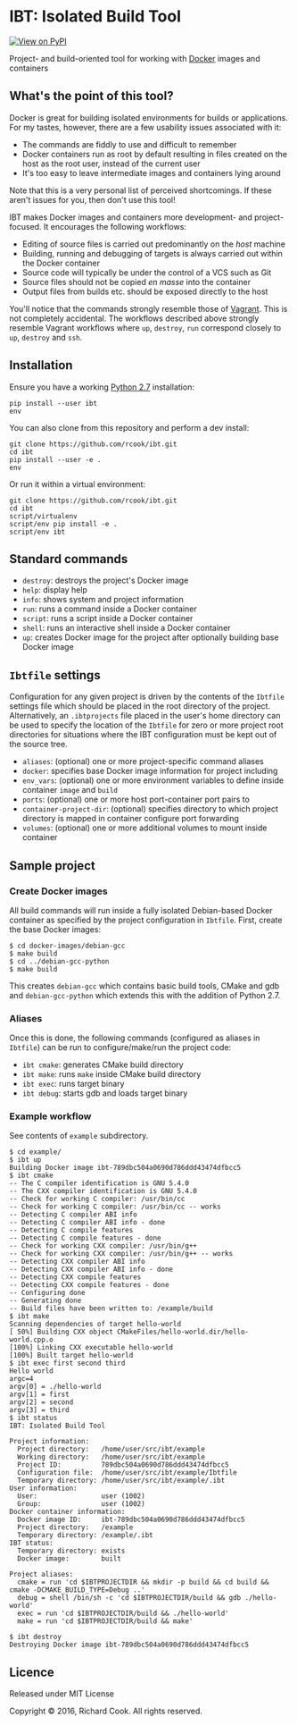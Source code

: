 # IBT: Isolated Build Tool

[![View on PyPI](https://img.shields.io/pypi/v/ibt.svg)](https://pypi.python.org/pypi/ibt)

Project- and build-oriented tool for working with [Docker][docker] images and
containers

## What's the point of this tool?

Docker is great for building isolated environments for builds or applications.
For my tastes, however, there are a few usability issues associated with it:

* The commands are fiddly to use and difficult to remember
* Docker containers run as root by default resulting in files created on the
host as the root user, instead of the current user
* It's too easy to leave intermediate images and containers lying around

Note that this is a very personal list of perceived shortcomings. If these
aren't issues for you, then don't use this tool!

IBT makes Docker images and containers more development- and project-focused.
It encourages the following workflows:

* Editing of source files is carried out predominantly on the _host_ machine
* Building, running and debugging of targets is always carried out within the
Docker container
* Source code will typically be under the control of a VCS such as Git
* Source files should not be copied _en masse_ into the container
* Output files from builds etc. should be exposed directly to the host

You'll notice that the commands strongly resemble those of [Vagrant][vagrant].
This is not completely accidental. The workflows described above strongly
resemble Vagrant workflows where `up`, `destroy`, `run` correspond closely to
`up`, `destroy` and `ssh`.

## Installation

Ensure you have a working [Python 2.7][python] installation:

```
pip install --user ibt
env
```

You can also clone from this repository and perform a dev install:

```
git clone https://github.com/rcook/ibt.git
cd ibt
pip install --user -e .
env
```

Or run it within a virtual environment:

```
git clone https://github.com/rcook/ibt.git
cd ibt
script/virtualenv
script/env pip install -e .
script/env ibt
```

## Standard commands

* `destroy`: destroys the project's Docker image
* `help`: display help
* `info`: shows system and project information
* `run`: runs a command inside a Docker container
* `script`: runs a script inside a Docker container
* `shell`: runs an interactive shell inside a Docker container
* `up`: creates Docker image for the project after optionally building base
Docker image

## `Ibtfile` settings

Configuration for any given project is driven by the contents of the `Ibtfile`
settings file which should be placed in the root directory of the project.
Alternatively, an `.ibtprojects` file placed in the user's home directory can
be used to specify the location of the `Ibtfile` for zero or more project root
directories for situations where the IBT configuration must be kept out of the
source tree.

* `aliases`: (optional) one or more project-specific command aliases
* `docker`: specifies base Docker image information for project including
* `env_vars`: (optional) one or more environment variables to define inside
container
`image` and `build`
* `ports`: (optional) one or more host port-container port pairs to
* `container-project-dir`: (optional) specifies directory to which project
directory is mapped in container
configure port forwarding
* `volumes`: (optional) one or more additional volumes to mount inside
container

## Sample project

### Create Docker images

All build commands will run inside a fully isolated Debian-based Docker
container as specified by the project configuration in `Ibtfile`. First, create
the base Docker images:

```
$ cd docker-images/debian-gcc
$ make build
$ cd ../debian-gcc-python
$ make build
```

This creates `debian-gcc` which contains basic build tools, CMake and gdb and
`debian-gcc-python` which extends this with the addition of Python 2.7.

### Aliases

Once this is done, the following commands (configured as aliases in `Ibtfile`)
can be run to configure/make/run the project code:

* `ibt cmake`: generates CMake build directory
* `ibt make`: runs `make` inside CMake build directory
* `ibt exec`: runs target binary
* `ibt debug`: starts gdb and loads target binary

### Example workflow

See contents of `example` subdirectory.

```
$ cd example/
$ ibt up
Building Docker image ibt-789dbc504a0690d786ddd43474dfbcc5
$ ibt cmake
-- The C compiler identification is GNU 5.4.0
-- The CXX compiler identification is GNU 5.4.0
-- Check for working C compiler: /usr/bin/cc
-- Check for working C compiler: /usr/bin/cc -- works
-- Detecting C compiler ABI info
-- Detecting C compiler ABI info - done
-- Detecting C compile features
-- Detecting C compile features - done
-- Check for working CXX compiler: /usr/bin/g++
-- Check for working CXX compiler: /usr/bin/g++ -- works
-- Detecting CXX compiler ABI info
-- Detecting CXX compiler ABI info - done
-- Detecting CXX compile features
-- Detecting CXX compile features - done
-- Configuring done
-- Generating done
-- Build files have been written to: /example/build
$ ibt make
Scanning dependencies of target hello-world
[ 50%] Building CXX object CMakeFiles/hello-world.dir/hello-world.cpp.o
[100%] Linking CXX executable hello-world
[100%] Built target hello-world
$ ibt exec first second third
Hello world
argc=4
argv[0] = ./hello-world
argv[1] = first
argv[2] = second
argv[3] = third
$ ibt status
IBT: Isolated Build Tool

Project information:
  Project directory:   /home/user/src/ibt/example
  Working directory:   /home/user/src/ibt/example
  Project ID:          789dbc504a0690d786ddd43474dfbcc5
  Configuration file:  /home/user/src/ibt/example/Ibtfile
  Temporary directory: /home/user/src/ibt/example/.ibt
User information:
  User:                user (1002)
  Group:               user (1002)
Docker container information:
  Docker image ID:     ibt-789dbc504a0690d786ddd43474dfbcc5
  Project directory:   /example
  Temporary directory: /example/.ibt
IBT status:
  Temporary directory: exists
  Docker image:        built

Project aliases:
  cmake = run 'cd $IBTPROJECTDIR && mkdir -p build && cd build && cmake -DCMAKE_BUILD_TYPE=Debug ..'
  debug = shell /bin/sh -c 'cd $IBTPROJECTDIR/build && gdb ./hello-world'
  exec = run 'cd $IBTPROJECTDIR/build && ./hello-world'
  make = run 'cd $IBTPROJECTDIR/build && make'

$ ibt destroy
Destroying Docker image ibt-789dbc504a0690d786ddd43474dfbcc5
```

## Licence

Released under MIT License

Copyright &copy; 2016, Richard Cook. All rights reserved.

[docker]: https://www.docker.com/
[pip]: https://pip.pypa.io/en/stable/installing/
[python]: https://www.python.org/downloads/
[vagrant]: https://www.vagrantup.com/
[virtualenv]: https://virtualenv.pypa.io/en/stable/
